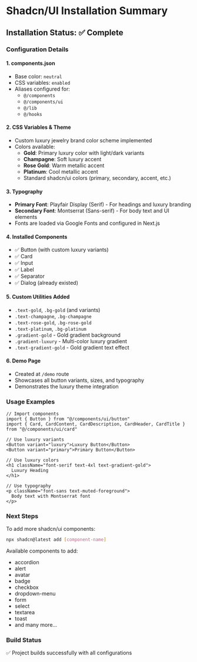 # Shadcn/UI Installation Summary

## Installation Status: ✅ Complete

### Configuration Details

#### 1. **components.json**
- Base color: `neutral`
- CSS variables: `enabled`
- Aliases configured for:
  - `@/components`
  - `@/components/ui`
  - `@/lib`
  - `@/hooks`

#### 2. **CSS Variables & Theme**
- Custom luxury jewelry brand color scheme implemented
- Colors available:
  - **Gold**: Primary luxury color with light/dark variants
  - **Champagne**: Soft luxury accent
  - **Rose Gold**: Warm metallic accent
  - **Platinum**: Cool metallic accent
  - Standard shadcn/ui colors (primary, secondary, accent, etc.)

#### 3. **Typography**
- **Primary Font**: Playfair Display (Serif) - For headings and luxury branding
- **Secondary Font**: Montserrat (Sans-serif) - For body text and UI elements
- Fonts are loaded via Google Fonts and configured in Next.js

#### 4. **Installed Components**
- ✅ Button (with custom luxury variants)
- ✅ Card
- ✅ Input
- ✅ Label
- ✅ Separator
- ✅ Dialog (already existed)

#### 5. **Custom Utilities Added**
- `.text-gold`, `.bg-gold` (and variants)
- `.text-champagne`, `.bg-champagne`
- `.text-rose-gold`, `.bg-rose-gold`
- `.text-platinum`, `.bg-platinum`
- `.gradient-gold` - Gold gradient background
- `.gradient-luxury` - Multi-color luxury gradient
- `.text-gradient-gold` - Gold gradient text effect

#### 6. **Demo Page**
- Created at `/demo` route
- Showcases all button variants, sizes, and typography
- Demonstrates the luxury theme integration

### Usage Examples

```tsx
// Import components
import { Button } from "@/components/ui/button"
import { Card, CardContent, CardDescription, CardHeader, CardTitle } from "@/components/ui/card"

// Use luxury variants
<Button variant="luxury">Luxury Button</Button>
<Button variant="primary">Primary Button</Button>

// Use luxury colors
<h1 className="font-serif text-4xl text-gradient-gold">
  Luxury Heading
</h1>

// Use typography
<p className="font-sans text-muted-foreground">
  Body text with Montserrat font
</p>
```

### Next Steps

To add more shadcn/ui components:
```bash
npx shadcn@latest add [component-name]
```

Available components to add:
- accordion
- alert
- avatar
- badge
- checkbox
- dropdown-menu
- form
- select
- textarea
- toast
- and many more...

### Build Status
✅ Project builds successfully with all configurations
